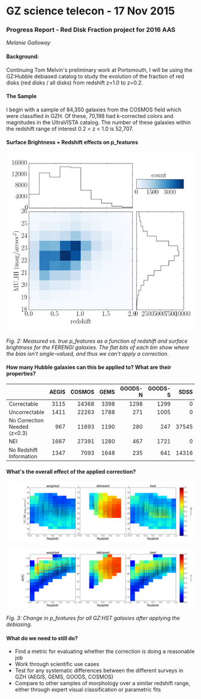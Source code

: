 GZ science telecon - 17 Nov 2015
=====
### Progress Report - Red Disk Fraction project for 2016 AAS
*Melanie Galloway*

#### Background:

Continuing Tom Melvin's preliminary work at Portsmouth, I will be using the GZ:Hubble debiased catalog to study the evolution of the fraction of red disks (red disks / all disks) from redshift z=1.0 to z=0.2. 



#### The Sample

I begin with a sample of 84,350 galaxies from the COSMOS field which were classified in GZH. Of these, 70,198 had k-corrected colors and magnitudes in the UltraVISTA catalog. The number of these galaxies within the redshift range of interest 0.2 < z < 1.0 is 52,707. 

#### Surface Brightness + Redshift effects on p_features


![Visit GitHub!](https://github.com/Mel23/GZ_Hubble_Science/blob/master/Red_Disk_Fraction/SB_vs_redshift.png)

*Fig. 2: Measured vs. true p_features as a function of redshift and surface brightness for the FERENGI galaxies. The flat bits of each bin show where the bias isn't single-valued, and thus we can't apply a correction.*

#### How many Hubble galaxies can this be applied to? What are their properties?


| | AEGIS| COSMOS| GEMS| GOODS-N| GOODS-S|SDSS| Total|
| -----| ------:|-----:| ------:|-----:| ------:|-----:| ------:|
| Correctable| 3115|24368| 3398|1298| 1299|0| 33478|
| Uncorrectable| 1411|22263| 1788|271| 1005|0| 26738|
| No Correction Needed (z<0.3)| 967|11693| 1190|280| 247|37545| 66299|
| NEI| 1667|27391| 1280|467| 1721|0| 32526|
| No Redshift Information| 1347|7093| 1648|235| 641|14316| 36244|



#### What's the overall effect of the applied correction?

![Visit GitHub!](https://github.com/Mel23/GZ_Hubble_Science/blob/master/Red_Disk_Fraction/mag_SB_p_features.png)

![Visit GitHub!](https://github.com/Mel23/GZ_Hubble_Science/blob/master/Red_Disk_Fraction/mag_p_features.png)


*Fig. 3: Change in p_features for all GZ:HST galaxies after applying the debiasing.*


#### What do we need to still do?

* Find a metric for evaluating whether the correction is doing a reasonable job
* Work through scientific use cases
* Test for any systematic differences between the different surveys in GZH (AEGIS, GEMS, GOODS, COSMOS)
* Compare to other samples of morphology over a similar redshift range, either through expert visual classification or parametric fits
